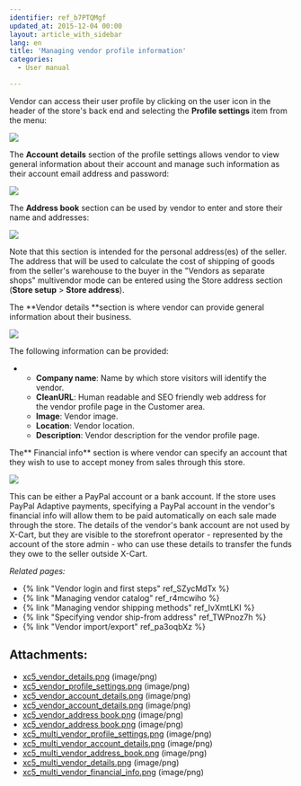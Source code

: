 ```yaml
---
identifier: ref_b7PTQMgf
updated_at: 2015-12-04 00:00
layout: article_with_sidebar
lang: en
title: 'Managing vendor profile information'
categories:
  - User manual

---
```



Vendor can access their user profile by clicking on the user icon in the header of the store's back end and selecting the **Profile settings** item from the menu:

![]({{site.baseurl}}/attachments/8749390/8719613.png?effects=drop-shadow)

The **Account details** section of the profile settings allows vendor to view general information about their account and manage such information as their account email address and password: 

![]({{site.baseurl}}/attachments/8749390/8719614.png?effects=drop-shadow)

The **Address book** section can be used by vendor to enter and store their name and addresses:

![]({{site.baseurl}}/attachments/8749390/8719615.png?effects=drop-shadow)

Note that this section is intended for the personal address(es) of the seller. The address that will be used to calculate the cost of shipping of goods from the seller's warehouse to the buyer in the "Vendors as separate shops" multivendor mode can be entered using the Store address section (**Store setup** > **Store address**). 

The **Vendor details **section is where vendor can provide general information about their business. 

![]({{site.baseurl}}/attachments/8749390/8719616.png?effects=drop-shadow)

The following information can be provided:

*   *   **Company name**: Name by which store visitors will identify the vendor. 
    *   **CleanURL**: Human readable and SEO friendly web address for the vendor profile page in the Customer area.
    *   **Image**: Vendor image.
    *   **Location**: Vendor location.
    *   **Description**: Vendor description for the vendor profile page.

The** Financial info** section is where vendor can specify an account that they wish to use to accept money from sales through this store. 

![]({{site.baseurl}}/attachments/8749390/8719617.png?effects=drop-shadow)

This can be either a PayPal account or a bank account. If the store uses PayPal Adaptive payments, specifying a PayPal account in the vendor's financial info will allow them to be paid automatically on each sale made through the store. The details of the vendor's bank account are not used by X-Cart, but they are visible to the storefront operator - represented by the account of the store admin - who can use these details to transfer the funds they owe to the seller outside X-Cart.

_Related pages:_

*   {% link "Vendor login and first steps" ref_SZycMdTx %}
*   {% link "Managing vendor catalog" ref_r4mcwiho %}
*   {% link "Managing vendor shipping methods" ref_IvXmtLKI %}
*   {% link "Specifying vendor ship-from address" ref_TWPnoz7h %}
*   {% link "Vendor import/export" ref_pa3oqbXz %}

## Attachments:

* [xc5_vendor_details.png]({{site.baseurl}}/attachments/8749390/8716909.png) (image/png)
* [xc5_vendor_profile_settings.png]({{site.baseurl}}/attachments/8749390/8716911.png) (image/png)
* [xc5_vendor_account_details.png]({{site.baseurl}}/attachments/8749390/8716927.png) (image/png)
* [xc5_vendor_account_details.png]({{site.baseurl}}/attachments/8749390/8716926.png) (image/png)
* [xc5_vendor_address book.png]({{site.baseurl}}/attachments/8749390/8716929.png) (image/png)
* [xc5_vendor_address book.png]({{site.baseurl}}/attachments/8749390/8716928.png) (image/png)
* [xc5_multi_vendor_profile_settings.png]({{site.baseurl}}/attachments/8749390/8719613.png) (image/png)
* [xc5_multi_vendor_account_details.png]({{site.baseurl}}/attachments/8749390/8719614.png) (image/png)
* [xc5_multi_vendor_address_book.png]({{site.baseurl}}/attachments/8749390/8719615.png) (image/png)
* [xc5_multi_vendor_details.png]({{site.baseurl}}/attachments/8749390/8719616.png) (image/png)
* [xc5_multi_vendor_financial_info.png]({{site.baseurl}}/attachments/8749390/8719617.png) (image/png)
